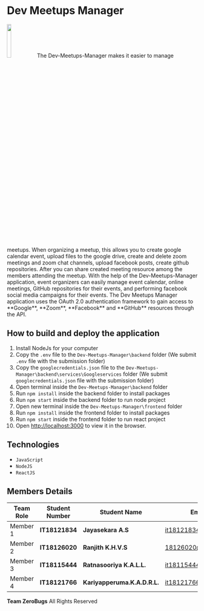 # Dev Meetups Manager
<img src="https://i.postimg.cc/nVSPDxt1/logoicon1.jpg" width="15%">
The Dev-Meetups-Manager makes it easier to manage meetups. When organizing a meetup, this allows you to create google calendar event, upload files to the google drive, create and delete zoom meetings and zoom chat channels, upload facebook posts, create github repositories. After you can share created meeting resource among the members attending the meetup. With the help of the Dev-Meetups-Manager application, event organizers can easily manage event calendar, online meetings, GitHub repositories for their events, and performing facebook social media campaigns for their events. The Dev Meetups Manager application uses the OAuth 2.0 authentication framework to gain access to **Google**, **Zoom**, **Facebook** and **GitHub** resources through the API.

## How to build and deploy the application
1. Install NodeJs for your computer
2. Copy the `.env` file to the `Dev-Meetups-Manager\backend` folder (We submit `.env` file with the submission folder)
3. Copy the `googlecredentials.json` file to the `Dev-Meetups-Manager\backend\services\Googleservices` folder (We submit `googlecredentials.json` file with the submission folder)
4. Open terminal inside the `Dev-Meetups-Manager\backend` folder
5. Run `npm install` inside the backend folder to install packages
6. Run `npm start` inside the backend folder to run node project
7. Open new terminal inside the `Dev-Meetups-Manager\frontend` folder
8. Run `npm install` inside the frontend folder to install packages
9. Run `npm start` inside the frontend folder to run react project
10. Open [http://localhost:3000](http://localhost:3000) to view it in the browser. 

## Technologies
- `JavaScript`
- `NodeJS`
- `ReactJS`

## Members Details

| Team Role | Student Number | Student Name | Email |
| ------------- | ------------- | ------------- | ------------- |
| Member 1 | **IT18121834**  | **Jayasekara A.S** | it18121834@my.sliit.lk |
| Member 2 | **IT18126020** | **Ranjith K.H.V.S** | 18126020@my.sliit.lk |
| Member 3 | **IT18115444** | **Ratnasooriya K.A.L.L.** | it18115444@my.sliit.lk |
| Member 4 | **IT18121766** | **Kariyapperuma.K.A.D.R.L.** | it18121766@my.sliit.lk |

**Team ZeroBugs** All Rights Reserved
